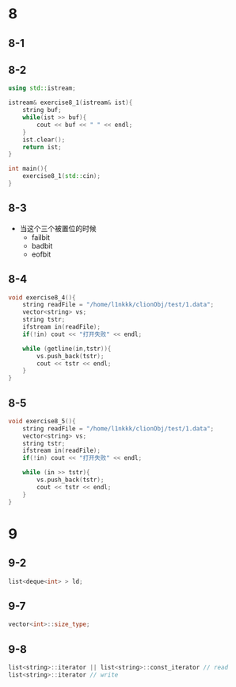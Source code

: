 # 8
## 8-1
## 8-2
```cpp
using std::istream;

istream& exercise8_1(istream& ist){
    string buf;
    while(ist >> buf){
        cout << buf << " " << endl;
    }
    ist.clear();
    return ist;
}

int main(){
    exercise8_1(std::cin);
}
```

## 8-3
- 当这个三个被置位的时候
    - failbit
    - badbit
    - eofbit

## 8-4
```cpp
void exercise8_4(){
    string readFile = "/home/l1nkkk/clionObj/test/1.data";
    vector<string> vs;
    string tstr;
    ifstream in(readFile);
    if(!in) cout << "打开失败" << endl;

    while (getline(in,tstr)){
        vs.push_back(tstr);
        cout << tstr << endl;
    }
}
```
## 8-5
```cpp
void exercise8_5(){
    string readFile = "/home/l1nkkk/clionObj/test/1.data";
    vector<string> vs;
    string tstr;
    ifstream in(readFile);
    if(!in) cout << "打开失败" << endl;

    while (in >> tstr){
        vs.push_back(tstr);
        cout << tstr << endl;
    }
}
```

# 9
## 9-2
```cpp
list<deque<int> > ld;
```

## 9-7
```cpp
vector<int>::size_type;
```

## 9-8
```cpp
list<string>::iterator || list<string>::const_iterator // read
list<string>::iterator // write
```